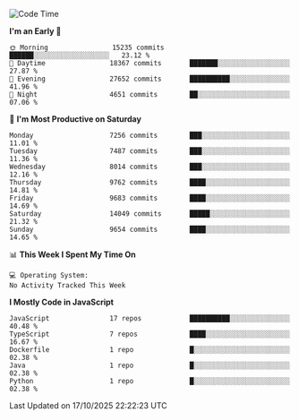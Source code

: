 <!--START_SECTION:waka-->
![Code Time](http://img.shields.io/badge/Code%20Time-3%2C498%20hrs%2059%20mins-blue)

**I'm an Early 🐤** 

```text
🌞 Morning                15235 commits       ██████░░░░░░░░░░░░░░░░░░░   23.12 % 
🌆 Daytime                18367 commits       ███████░░░░░░░░░░░░░░░░░░   27.87 % 
🌃 Evening                27652 commits       ██████████░░░░░░░░░░░░░░░   41.96 % 
🌙 Night                  4651 commits        ██░░░░░░░░░░░░░░░░░░░░░░░   07.06 % 
```
📅 **I'm Most Productive on Saturday** 

```text
Monday                   7256 commits        ███░░░░░░░░░░░░░░░░░░░░░░   11.01 % 
Tuesday                  7487 commits        ███░░░░░░░░░░░░░░░░░░░░░░   11.36 % 
Wednesday                8014 commits        ███░░░░░░░░░░░░░░░░░░░░░░   12.16 % 
Thursday                 9762 commits        ████░░░░░░░░░░░░░░░░░░░░░   14.81 % 
Friday                   9683 commits        ████░░░░░░░░░░░░░░░░░░░░░   14.69 % 
Saturday                 14049 commits       █████░░░░░░░░░░░░░░░░░░░░   21.32 % 
Sunday                   9654 commits        ████░░░░░░░░░░░░░░░░░░░░░   14.65 % 
```


📊 **This Week I Spent My Time On** 

```text
💻 Operating System: 
No Activity Tracked This Week
```

**I Mostly Code in JavaScript** 

```text
JavaScript               17 repos            ██████████░░░░░░░░░░░░░░░   40.48 % 
TypeScript               7 repos             ████░░░░░░░░░░░░░░░░░░░░░   16.67 % 
Dockerfile               1 repo              █░░░░░░░░░░░░░░░░░░░░░░░░   02.38 % 
Java                     1 repo              █░░░░░░░░░░░░░░░░░░░░░░░░   02.38 % 
Python                   1 repo              █░░░░░░░░░░░░░░░░░░░░░░░░   02.38 % 
```




 Last Updated on 17/10/2025 22:22:23 UTC
<!--END_SECTION:waka-->

<!--
**likaiqiang/likaiqiang** is a ✨ _special_ ✨ repository because its `README.md` (this file) appears on your GitHub profile.

Here are some ideas to get you started:

- 🔭 I’m currently working on ...
- 🌱 I’m currently learning ...
- 👯 I’m looking to collaborate on ...
- 🤔 I’m looking for help with ...
- 💬 Ask me about ...
- 📫 How to reach me: ...
- 😄 Pronouns: ...
- ⚡ Fun fact: ...
-->

